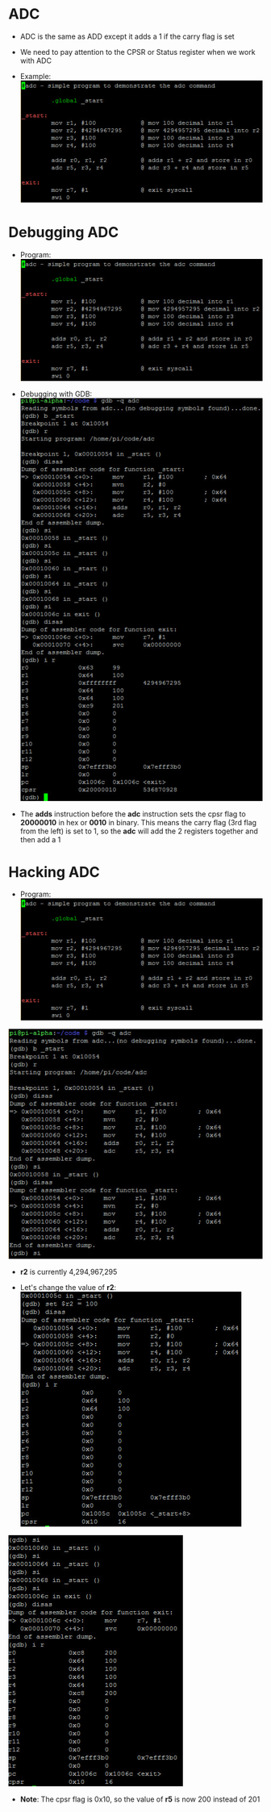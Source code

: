 # ADC
- ADC is the same as ADD except it adds a 1 if the carry flag is set
- We need to pay attention to the CPSR or Status register when we work with ADC

- Example:
![](../Assets/adc-example.jpg)

# Debugging ADC
- Program: 
![](../Assets/adc-example.jpg)

- Debugging with GDB:
![](../Assets/adc-gdb.jpg)
- The **adds** instruction before the **adc** instruction sets the cpsr flag to **20000010** in hex or **0010** in binary. This means the carry flag (3rd flag from the left) is set to 1, so the **adc** will add the 2 registers together and then add a 1

# Hacking ADC
- Program:
![](../Assets/adc-example.jpg)

![](../Assets/adc-gdb-hack.jpg)
- **r2** is currently 4,294,967,295

- Let's change the value of **r2**:
![](../Assets/adc-gdb-hack-2.jpg)

![](../Assets/adc-gdb-hack-3.jpg)
- **Note**: The cpsr flag is 0x10, so the value of **r5** is now 200 instead of 201
